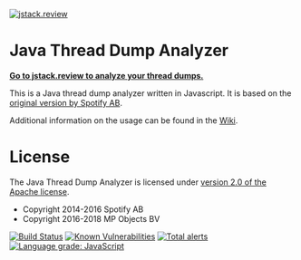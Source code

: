[![jstack.review][logo]](https://jstack.review)
# Java Thread Dump Analyzer 

**[Go to jstack.review to analyze your thread dumps.](https://jstack.review)**

This is a Java thread dump analyzer written in Javascript. It is based on the 
[original version by Spotify AB](https://github.com/spotify/threaddump-analyzer). 

Additional information on the usage can be found in the [Wiki](https://github.com/mpobjects/jstack-review/wiki).

# License

The Java Thread Dump Analyzer is licensed under [version 2.0 of the Apache license](http://www.apache.org/licenses/LICENSE-2.0.html).

* Copyright 2014-2016 Spotify AB
* Copyright 2016-2018 MP Objects BV

[![Build Status](https://travis-ci.org/mpobjects/jstack-review.svg)](https://travis-ci.org/mpobjects/jstack-review) 
[![Known Vulnerabilities](https://snyk.io/test/github/mpobjects/jstack-review/badge.svg?targetFile=package.json)](https://snyk.io/test/github/mpobjects/jstack-review?targetFile=package.json)
[![Total alerts](https://img.shields.io/lgtm/alerts/g/mpobjects/jstack-review.svg?logo=lgtm&logoWidth=18)](https://lgtm.com/projects/g/mpobjects/jstack-review/alerts/)
[![Language grade: JavaScript](https://img.shields.io/lgtm/grade/javascript/g/mpobjects/jstack-review.svg?logo=lgtm&logoWidth=18)](https://lgtm.com/projects/g/mpobjects/jstack-review/context:javascript)

[logo]: https://jstack.review/logo.svg
